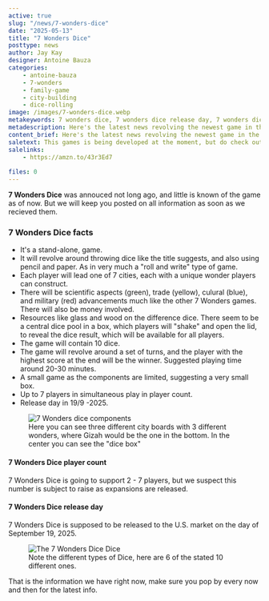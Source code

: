```yaml
---
active: true
slug: "/news/7-wonders-dice"
date: "2025-05-13"
title: "7 Wonders Dice"
posttype: news
author: Jay Kay
designer: Antoine Bauza
categories: 
    - antoine-bauza
    - 7-wonders
    - family-game
    - city-building
    - dice-rolling
image: /images/7-wonders-dice.webp
metakeywords: 7 wonders dice, 7 wonders dice release day, 7 wonders dice playercount
metadescription: Here's the latest news revolving the newest game in the 7 Wonders franchaise; 7 Wonders Dice. We will keep you posted on release day and other bits of information.
content_brief: Here's the latest news revolving the newest game in the 7 Wonders franchaise; 7 Wonders Dice. We will keep you posted on release day and other bits of information.
saletext: This games is being developed at the moment, but do check out the awesome 7 Wonders game meanwhile.
salelinks: 
    - https://amzn.to/43r3Ed7
   
files: 0
---
```

**7 Wonders Dice** was annouced not long ago, and little is known of the game as of now. But we will keep you posted on all information as soon as we recieved them.

### 7 Wonders Dice facts

- It's a stand-alone, game.
- It will revolve around throwing dice like the title suggests, and also using pencil and paper. As in very much a "roll and write" type of game.
- Each player will lead one of 7 cities, each with a unique wonder players can construct.
- There will be scientific aspects (green), trade (yellow), culural (blue), and military (red) advancements much like the other 7 Wonders games. There will also be money involved.
- Resources like glass and wood on the difference dice. There seem to be a central dice pool in a box, which players will "shake" and open the lid, to reveal the dice result, which will be available for all players.
- The game will contain 10 dice.
- The game will revolve around a set of turns, and the player with the highest score at the end will be the winner. Suggested playing time around 20-30 minutes.
- A small game as the components are limited, suggesting a very small box.
- Up to 7 players in simultaneous play in player count.
- Release day in 19/9 -2025.

<figure class="figure">
    <img class="image fluid" alt="7 Wonders dice components" src="/images/7-wonders-dice-gamewebp.webp" >
    </img>
    <figcaption class="figcaption">Here you can see three different city boards with 3 different wonders, where Gizah would be the one in the bottom. In the center you can see the "dice box" </figcaption>
</figure>

#### 7 Wonders Dice player count

7 Wonders Dice is going to support 2 - 7 players, but we suspect this number is subject to raise as expansions are released.

#### 7 Wonders Dice release day 

7 Wonders Dice is supposed to be released to the U.S. market on the day of September 19, 2025.


<figure class="figure">
    <img class="image fluid" alt="The 7 Wonders Dice Dice" src="/images/7w-dice.webp" >
    </img>
    <figcaption class="figcaption">Note the different types of Dice, here are 6 of the stated 10 different ones.  </figcaption>
</figure>

That is the information we have right now, make sure you pop by every now and then for the latest info.





